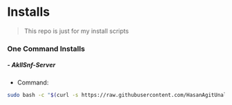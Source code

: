 # Installs

> This repo is just for my install scripts

### One Command Installs

##### - *AkllSnf-Server*

- Command:
```bash
sudo bash -c "$(curl -s https://raw.githubusercontent.com/HasanAgitUnal/Installs/master/AkllSnf-Server/install.sh)"
```
